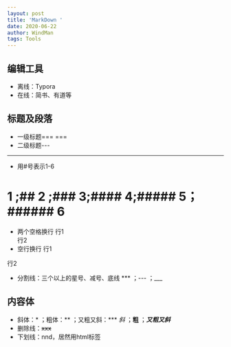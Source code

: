 ```yaml
---
layout: post
title: 'MarkDown '
date: 2020-06-22
author: WindMan
tags: Tools
---
```



## 编辑工具
+ 离线：Typora 
+ 在线：简书、有道等

## 标题及段落
+ 一级标题===
===
+ 二级标题---
---
+ 用#号表示1-6
# 1 ;## 2 ;### 3;#### 4;##### 5；###### 6  
+ 两个空格换行
行1  
行2
+ 空行换行
行1

行2
+ 分割线：三个以上的星号、减号、底线
*** ；--- ；___

## 内容体
+ 斜体：* ；粗体：** ；又粗又斜：*** 
*斜* ；**粗** ；***又粗又斜***
+ 删除线：~~xxx~~
+ 下划线：nnd，居然用html标签 <u>


